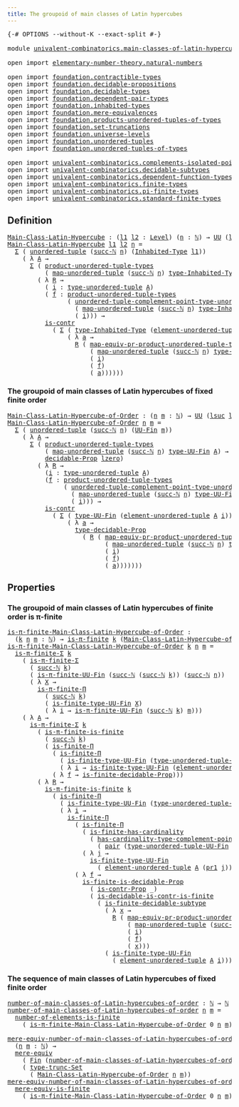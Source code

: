 ```yaml
---
title: The groupoid of main classes of Latin hypercubes
---
```


<pre class="Agda"><a id="74" class="Symbol">{-#</a> <a id="78" class="Keyword">OPTIONS</a> <a id="86" class="Pragma">--without-K</a> <a id="98" class="Pragma">--exact-split</a> <a id="112" class="Symbol">#-}</a>

<a id="117" class="Keyword">module</a> <a id="124" href="univalent-combinatorics.main-classes-of-latin-hypercubes.html" class="Module">univalent-combinatorics.main-classes-of-latin-hypercubes</a> <a id="181" class="Keyword">where</a>

<a id="188" class="Keyword">open</a> <a id="193" class="Keyword">import</a> <a id="200" href="elementary-number-theory.natural-numbers.html" class="Module">elementary-number-theory.natural-numbers</a>

<a id="242" class="Keyword">open</a> <a id="247" class="Keyword">import</a> <a id="254" href="foundation.contractible-types.html" class="Module">foundation.contractible-types</a>
<a id="284" class="Keyword">open</a> <a id="289" class="Keyword">import</a> <a id="296" href="foundation.decidable-propositions.html" class="Module">foundation.decidable-propositions</a>
<a id="330" class="Keyword">open</a> <a id="335" class="Keyword">import</a> <a id="342" href="foundation.decidable-types.html" class="Module">foundation.decidable-types</a>
<a id="369" class="Keyword">open</a> <a id="374" class="Keyword">import</a> <a id="381" href="foundation.dependent-pair-types.html" class="Module">foundation.dependent-pair-types</a>
<a id="413" class="Keyword">open</a> <a id="418" class="Keyword">import</a> <a id="425" href="foundation.inhabited-types.html" class="Module">foundation.inhabited-types</a>
<a id="452" class="Keyword">open</a> <a id="457" class="Keyword">import</a> <a id="464" href="foundation.mere-equivalences.html" class="Module">foundation.mere-equivalences</a>
<a id="493" class="Keyword">open</a> <a id="498" class="Keyword">import</a> <a id="505" href="foundation.products-unordered-tuples-of-types.html" class="Module">foundation.products-unordered-tuples-of-types</a>
<a id="551" class="Keyword">open</a> <a id="556" class="Keyword">import</a> <a id="563" href="foundation.set-truncations.html" class="Module">foundation.set-truncations</a>
<a id="590" class="Keyword">open</a> <a id="595" class="Keyword">import</a> <a id="602" href="foundation.universe-levels.html" class="Module">foundation.universe-levels</a>
<a id="629" class="Keyword">open</a> <a id="634" class="Keyword">import</a> <a id="641" href="foundation.unordered-tuples.html" class="Module">foundation.unordered-tuples</a>
<a id="669" class="Keyword">open</a> <a id="674" class="Keyword">import</a> <a id="681" href="foundation.unordered-tuples-of-types.html" class="Module">foundation.unordered-tuples-of-types</a>

<a id="719" class="Keyword">open</a> <a id="724" class="Keyword">import</a> <a id="731" href="univalent-combinatorics.complements-isolated-points.html" class="Module">univalent-combinatorics.complements-isolated-points</a>
<a id="783" class="Keyword">open</a> <a id="788" class="Keyword">import</a> <a id="795" href="univalent-combinatorics.decidable-subtypes.html" class="Module">univalent-combinatorics.decidable-subtypes</a>
<a id="838" class="Keyword">open</a> <a id="843" class="Keyword">import</a> <a id="850" href="univalent-combinatorics.dependent-function-types.html" class="Module">univalent-combinatorics.dependent-function-types</a>
<a id="899" class="Keyword">open</a> <a id="904" class="Keyword">import</a> <a id="911" href="univalent-combinatorics.finite-types.html" class="Module">univalent-combinatorics.finite-types</a>
<a id="948" class="Keyword">open</a> <a id="953" class="Keyword">import</a> <a id="960" href="univalent-combinatorics.pi-finite-types.html" class="Module">univalent-combinatorics.pi-finite-types</a>
<a id="1000" class="Keyword">open</a> <a id="1005" class="Keyword">import</a> <a id="1012" href="univalent-combinatorics.standard-finite-types.html" class="Module">univalent-combinatorics.standard-finite-types</a>
</pre>
## Definition

<pre class="Agda"><a id="Main-Class-Latin-Hypercube"></a><a id="1086" href="univalent-combinatorics.main-classes-of-latin-hypercubes.html#1086" class="Function">Main-Class-Latin-Hypercube</a> <a id="1113" class="Symbol">:</a> <a id="1115" class="Symbol">(</a><a id="1116" href="univalent-combinatorics.main-classes-of-latin-hypercubes.html#1116" class="Bound">l1</a> <a id="1119" href="univalent-combinatorics.main-classes-of-latin-hypercubes.html#1119" class="Bound">l2</a> <a id="1122" class="Symbol">:</a> <a id="1124" href="Agda.Primitive.html#597" class="Postulate">Level</a><a id="1129" class="Symbol">)</a> <a id="1131" class="Symbol">(</a><a id="1132" href="univalent-combinatorics.main-classes-of-latin-hypercubes.html#1132" class="Bound">n</a> <a id="1134" class="Symbol">:</a> <a id="1136" href="elementary-number-theory.natural-numbers.html#1444" class="Datatype">ℕ</a><a id="1137" class="Symbol">)</a> <a id="1139" class="Symbol">→</a> <a id="1141" href="foundation-core.universe-levels.html#222" class="Primitive">UU</a> <a id="1144" class="Symbol">(</a><a id="1145" href="Agda.Primitive.html#780" class="Primitive">lsuc</a> <a id="1150" href="univalent-combinatorics.main-classes-of-latin-hypercubes.html#1116" class="Bound">l1</a> <a id="1153" href="Agda.Primitive.html#810" class="Primitive Operator">⊔</a> <a id="1155" href="Agda.Primitive.html#780" class="Primitive">lsuc</a> <a id="1160" href="univalent-combinatorics.main-classes-of-latin-hypercubes.html#1119" class="Bound">l2</a><a id="1162" class="Symbol">)</a>
<a id="1164" href="univalent-combinatorics.main-classes-of-latin-hypercubes.html#1086" class="Function">Main-Class-Latin-Hypercube</a> <a id="1191" href="univalent-combinatorics.main-classes-of-latin-hypercubes.html#1191" class="Bound">l1</a> <a id="1194" href="univalent-combinatorics.main-classes-of-latin-hypercubes.html#1194" class="Bound">l2</a> <a id="1197" href="univalent-combinatorics.main-classes-of-latin-hypercubes.html#1197" class="Bound">n</a> <a id="1199" class="Symbol">=</a>
  <a id="1203" href="foundation-core.dependent-pair-types.html#502" class="Record">Σ</a> <a id="1205" class="Symbol">(</a> <a id="1207" href="foundation.unordered-tuples.html#1180" class="Function">unordered-tuple</a> <a id="1223" class="Symbol">(</a><a id="1224" href="elementary-number-theory.natural-numbers.html#1478" class="InductiveConstructor">succ-ℕ</a> <a id="1231" href="univalent-combinatorics.main-classes-of-latin-hypercubes.html#1197" class="Bound">n</a><a id="1232" class="Symbol">)</a> <a id="1234" class="Symbol">(</a><a id="1235" href="foundation.inhabited-types.html#379" class="Function">Inhabited-Type</a> <a id="1250" href="univalent-combinatorics.main-classes-of-latin-hypercubes.html#1191" class="Bound">l1</a><a id="1252" class="Symbol">))</a>
    <a id="1259" class="Symbol">(</a> <a id="1261" class="Symbol">λ</a> <a id="1263" href="univalent-combinatorics.main-classes-of-latin-hypercubes.html#1263" class="Bound">A</a> <a id="1265" class="Symbol">→</a>
      <a id="1273" href="foundation-core.dependent-pair-types.html#502" class="Record">Σ</a> <a id="1275" class="Symbol">(</a> <a id="1277" href="foundation.products-unordered-tuples-of-types.html#1258" class="Function">product-unordered-tuple-types</a>
          <a id="1317" class="Symbol">(</a> <a id="1319" href="foundation.unordered-tuples.html#5708" class="Function">map-unordered-tuple</a> <a id="1339" class="Symbol">(</a><a id="1340" href="elementary-number-theory.natural-numbers.html#1478" class="InductiveConstructor">succ-ℕ</a> <a id="1347" href="univalent-combinatorics.main-classes-of-latin-hypercubes.html#1197" class="Bound">n</a><a id="1348" class="Symbol">)</a> <a id="1350" href="foundation.inhabited-types.html#524" class="Function">type-Inhabited-Type</a> <a id="1370" href="univalent-combinatorics.main-classes-of-latin-hypercubes.html#1263" class="Bound">A</a><a id="1371" class="Symbol">)</a> <a id="1373" class="Symbol">→</a> <a id="1375" href="foundation-core.universe-levels.html#222" class="Primitive">UU</a> <a id="1378" href="univalent-combinatorics.main-classes-of-latin-hypercubes.html#1194" class="Bound">l2</a><a id="1380" class="Symbol">)</a>
        <a id="1390" class="Symbol">(</a> <a id="1392" class="Symbol">λ</a> <a id="1394" href="univalent-combinatorics.main-classes-of-latin-hypercubes.html#1394" class="Bound">R</a> <a id="1396" class="Symbol">→</a>
          <a id="1408" class="Symbol">(</a> <a id="1410" href="univalent-combinatorics.main-classes-of-latin-hypercubes.html#1410" class="Bound">i</a> <a id="1412" class="Symbol">:</a> <a id="1414" href="foundation.unordered-tuples.html#1474" class="Function">type-unordered-tuple</a> <a id="1435" href="univalent-combinatorics.main-classes-of-latin-hypercubes.html#1263" class="Bound">A</a><a id="1436" class="Symbol">)</a>
          <a id="1448" class="Symbol">(</a> <a id="1450" href="univalent-combinatorics.main-classes-of-latin-hypercubes.html#1450" class="Bound">f</a> <a id="1452" class="Symbol">:</a> <a id="1454" href="foundation.products-unordered-tuples-of-types.html#1258" class="Function">product-unordered-tuple-types</a>
                <a id="1500" class="Symbol">(</a> <a id="1502" href="foundation.unordered-tuples.html#2981" class="Function">unordered-tuple-complement-point-type-unordered-tuple</a>
                  <a id="1574" class="Symbol">(</a> <a id="1576" href="foundation.unordered-tuples.html#5708" class="Function">map-unordered-tuple</a> <a id="1596" class="Symbol">(</a><a id="1597" href="elementary-number-theory.natural-numbers.html#1478" class="InductiveConstructor">succ-ℕ</a> <a id="1604" href="univalent-combinatorics.main-classes-of-latin-hypercubes.html#1197" class="Bound">n</a><a id="1605" class="Symbol">)</a> <a id="1607" href="foundation.inhabited-types.html#524" class="Function">type-Inhabited-Type</a> <a id="1627" href="univalent-combinatorics.main-classes-of-latin-hypercubes.html#1263" class="Bound">A</a><a id="1628" class="Symbol">)</a>
                  <a id="1648" class="Symbol">(</a> <a id="1650" href="univalent-combinatorics.main-classes-of-latin-hypercubes.html#1410" class="Bound">i</a><a id="1651" class="Symbol">)))</a> <a id="1655" class="Symbol">→</a>
          <a id="1667" href="foundation-core.contractible-types.html#925" class="Function">is-contr</a>
            <a id="1688" class="Symbol">(</a> <a id="1690" href="foundation-core.dependent-pair-types.html#502" class="Record">Σ</a> <a id="1692" class="Symbol">(</a> <a id="1694" href="foundation.inhabited-types.html#524" class="Function">type-Inhabited-Type</a> <a id="1714" class="Symbol">(</a><a id="1715" href="foundation.unordered-tuples.html#2150" class="Function">element-unordered-tuple</a> <a id="1739" href="univalent-combinatorics.main-classes-of-latin-hypercubes.html#1263" class="Bound">A</a> <a id="1741" href="univalent-combinatorics.main-classes-of-latin-hypercubes.html#1410" class="Bound">i</a><a id="1742" class="Symbol">))</a>
                <a id="1761" class="Symbol">(</a> <a id="1763" class="Symbol">λ</a> <a id="1765" href="univalent-combinatorics.main-classes-of-latin-hypercubes.html#1765" class="Bound">a</a> <a id="1767" class="Symbol">→</a>
                  <a id="1787" href="univalent-combinatorics.main-classes-of-latin-hypercubes.html#1394" class="Bound">R</a> <a id="1789" class="Symbol">(</a> <a id="1791" href="foundation.products-unordered-tuples-of-types.html#2420" class="Function">map-equiv-pr-product-unordered-tuple-types</a>
                      <a id="1856" class="Symbol">(</a> <a id="1858" href="foundation.unordered-tuples.html#5708" class="Function">map-unordered-tuple</a> <a id="1878" class="Symbol">(</a><a id="1879" href="elementary-number-theory.natural-numbers.html#1478" class="InductiveConstructor">succ-ℕ</a> <a id="1886" href="univalent-combinatorics.main-classes-of-latin-hypercubes.html#1197" class="Bound">n</a><a id="1887" class="Symbol">)</a> <a id="1889" href="foundation.inhabited-types.html#524" class="Function">type-Inhabited-Type</a> <a id="1909" href="univalent-combinatorics.main-classes-of-latin-hypercubes.html#1263" class="Bound">A</a><a id="1910" class="Symbol">)</a>
                      <a id="1934" class="Symbol">(</a> <a id="1936" href="univalent-combinatorics.main-classes-of-latin-hypercubes.html#1410" class="Bound">i</a><a id="1937" class="Symbol">)</a>
                      <a id="1961" class="Symbol">(</a> <a id="1963" href="univalent-combinatorics.main-classes-of-latin-hypercubes.html#1450" class="Bound">f</a><a id="1964" class="Symbol">)</a>
                      <a id="1988" class="Symbol">(</a> <a id="1990" href="univalent-combinatorics.main-classes-of-latin-hypercubes.html#1765" class="Bound">a</a><a id="1991" class="Symbol">))))))</a>
</pre>
### The groupoid of main classes of Latin hypercubes of fixed finite order

<pre class="Agda"><a id="Main-Class-Latin-Hypercube-of-Order"></a><a id="2087" href="univalent-combinatorics.main-classes-of-latin-hypercubes.html#2087" class="Function">Main-Class-Latin-Hypercube-of-Order</a> <a id="2123" class="Symbol">:</a> <a id="2125" class="Symbol">(</a><a id="2126" href="univalent-combinatorics.main-classes-of-latin-hypercubes.html#2126" class="Bound">n</a> <a id="2128" href="univalent-combinatorics.main-classes-of-latin-hypercubes.html#2128" class="Bound">m</a> <a id="2130" class="Symbol">:</a> <a id="2132" href="elementary-number-theory.natural-numbers.html#1444" class="Datatype">ℕ</a><a id="2133" class="Symbol">)</a> <a id="2135" class="Symbol">→</a> <a id="2137" href="foundation-core.universe-levels.html#222" class="Primitive">UU</a> <a id="2140" class="Symbol">(</a><a id="2141" href="Agda.Primitive.html#780" class="Primitive">lsuc</a> <a id="2146" href="Agda.Primitive.html#764" class="Primitive">lzero</a><a id="2151" class="Symbol">)</a>
<a id="2153" href="univalent-combinatorics.main-classes-of-latin-hypercubes.html#2087" class="Function">Main-Class-Latin-Hypercube-of-Order</a> <a id="2189" href="univalent-combinatorics.main-classes-of-latin-hypercubes.html#2189" class="Bound">n</a> <a id="2191" href="univalent-combinatorics.main-classes-of-latin-hypercubes.html#2191" class="Bound">m</a> <a id="2193" class="Symbol">=</a>
  <a id="2197" href="foundation-core.dependent-pair-types.html#502" class="Record">Σ</a> <a id="2199" class="Symbol">(</a> <a id="2201" href="foundation.unordered-tuples.html#1180" class="Function">unordered-tuple</a> <a id="2217" class="Symbol">(</a><a id="2218" href="elementary-number-theory.natural-numbers.html#1478" class="InductiveConstructor">succ-ℕ</a> <a id="2225" href="univalent-combinatorics.main-classes-of-latin-hypercubes.html#2189" class="Bound">n</a><a id="2226" class="Symbol">)</a> <a id="2228" class="Symbol">(</a><a id="2229" href="univalent-combinatorics.finite-types.html#5430" class="Function">UU-Fin</a> <a id="2236" href="univalent-combinatorics.main-classes-of-latin-hypercubes.html#2191" class="Bound">m</a><a id="2237" class="Symbol">))</a>
    <a id="2244" class="Symbol">(</a> <a id="2246" class="Symbol">λ</a> <a id="2248" href="univalent-combinatorics.main-classes-of-latin-hypercubes.html#2248" class="Bound">A</a> <a id="2250" class="Symbol">→</a>
      <a id="2258" href="foundation-core.dependent-pair-types.html#502" class="Record">Σ</a> <a id="2260" class="Symbol">(</a> <a id="2262" href="foundation.products-unordered-tuples-of-types.html#1258" class="Function">product-unordered-tuple-types</a>
          <a id="2302" class="Symbol">(</a> <a id="2304" href="foundation.unordered-tuples.html#5708" class="Function">map-unordered-tuple</a> <a id="2324" class="Symbol">(</a><a id="2325" href="elementary-number-theory.natural-numbers.html#1478" class="InductiveConstructor">succ-ℕ</a> <a id="2332" href="univalent-combinatorics.main-classes-of-latin-hypercubes.html#2189" class="Bound">n</a><a id="2333" class="Symbol">)</a> <a id="2335" href="univalent-combinatorics.finite-types.html#5492" class="Function">type-UU-Fin</a> <a id="2347" href="univalent-combinatorics.main-classes-of-latin-hypercubes.html#2248" class="Bound">A</a><a id="2348" class="Symbol">)</a> <a id="2350" class="Symbol">→</a>
          <a id="2362" href="foundation.decidable-propositions.html#1883" class="Function">decidable-Prop</a> <a id="2377" href="Agda.Primitive.html#764" class="Primitive">lzero</a><a id="2382" class="Symbol">)</a>
        <a id="2392" class="Symbol">(</a> <a id="2394" class="Symbol">λ</a> <a id="2396" href="univalent-combinatorics.main-classes-of-latin-hypercubes.html#2396" class="Bound">R</a> <a id="2398" class="Symbol">→</a>
          <a id="2410" class="Symbol">(</a><a id="2411" href="univalent-combinatorics.main-classes-of-latin-hypercubes.html#2411" class="Bound">i</a> <a id="2413" class="Symbol">:</a> <a id="2415" href="foundation.unordered-tuples.html#1474" class="Function">type-unordered-tuple</a> <a id="2436" href="univalent-combinatorics.main-classes-of-latin-hypercubes.html#2248" class="Bound">A</a><a id="2437" class="Symbol">)</a>
          <a id="2449" class="Symbol">(</a><a id="2450" href="univalent-combinatorics.main-classes-of-latin-hypercubes.html#2450" class="Bound">f</a> <a id="2452" class="Symbol">:</a> <a id="2454" href="foundation.products-unordered-tuples-of-types.html#1258" class="Function">product-unordered-tuple-types</a>
               <a id="2499" class="Symbol">(</a> <a id="2501" href="foundation.unordered-tuples.html#2981" class="Function">unordered-tuple-complement-point-type-unordered-tuple</a>
                 <a id="2572" class="Symbol">(</a> <a id="2574" href="foundation.unordered-tuples.html#5708" class="Function">map-unordered-tuple</a> <a id="2594" class="Symbol">(</a><a id="2595" href="elementary-number-theory.natural-numbers.html#1478" class="InductiveConstructor">succ-ℕ</a> <a id="2602" href="univalent-combinatorics.main-classes-of-latin-hypercubes.html#2189" class="Bound">n</a><a id="2603" class="Symbol">)</a> <a id="2605" href="univalent-combinatorics.finite-types.html#5492" class="Function">type-UU-Fin</a> <a id="2617" href="univalent-combinatorics.main-classes-of-latin-hypercubes.html#2248" class="Bound">A</a><a id="2618" class="Symbol">)</a>
                 <a id="2637" class="Symbol">(</a> <a id="2639" href="univalent-combinatorics.main-classes-of-latin-hypercubes.html#2411" class="Bound">i</a><a id="2640" class="Symbol">)))</a> <a id="2644" class="Symbol">→</a>
          <a id="2656" href="foundation-core.contractible-types.html#925" class="Function">is-contr</a>
            <a id="2677" class="Symbol">(</a> <a id="2679" href="foundation-core.dependent-pair-types.html#502" class="Record">Σ</a> <a id="2681" class="Symbol">(</a> <a id="2683" href="univalent-combinatorics.finite-types.html#5492" class="Function">type-UU-Fin</a> <a id="2695" class="Symbol">(</a><a id="2696" href="foundation.unordered-tuples.html#2150" class="Function">element-unordered-tuple</a> <a id="2720" href="univalent-combinatorics.main-classes-of-latin-hypercubes.html#2248" class="Bound">A</a> <a id="2722" href="univalent-combinatorics.main-classes-of-latin-hypercubes.html#2411" class="Bound">i</a><a id="2723" class="Symbol">))</a>
                <a id="2742" class="Symbol">(</a> <a id="2744" class="Symbol">λ</a> <a id="2746" href="univalent-combinatorics.main-classes-of-latin-hypercubes.html#2746" class="Bound">a</a> <a id="2748" class="Symbol">→</a>
                  <a id="2768" href="foundation.decidable-propositions.html#2141" class="Function">type-decidable-Prop</a>
                    <a id="2808" class="Symbol">(</a> <a id="2810" href="univalent-combinatorics.main-classes-of-latin-hypercubes.html#2396" class="Bound">R</a> <a id="2812" class="Symbol">(</a> <a id="2814" href="foundation.products-unordered-tuples-of-types.html#2420" class="Function">map-equiv-pr-product-unordered-tuple-types</a>
                          <a id="2883" class="Symbol">(</a> <a id="2885" href="foundation.unordered-tuples.html#5708" class="Function">map-unordered-tuple</a> <a id="2905" class="Symbol">(</a><a id="2906" href="elementary-number-theory.natural-numbers.html#1478" class="InductiveConstructor">succ-ℕ</a> <a id="2913" href="univalent-combinatorics.main-classes-of-latin-hypercubes.html#2189" class="Bound">n</a><a id="2914" class="Symbol">)</a> <a id="2916" href="univalent-combinatorics.finite-types.html#5492" class="Function">type-UU-Fin</a> <a id="2928" href="univalent-combinatorics.main-classes-of-latin-hypercubes.html#2248" class="Bound">A</a><a id="2929" class="Symbol">)</a>
                          <a id="2957" class="Symbol">(</a> <a id="2959" href="univalent-combinatorics.main-classes-of-latin-hypercubes.html#2411" class="Bound">i</a><a id="2960" class="Symbol">)</a>
                          <a id="2988" class="Symbol">(</a> <a id="2990" href="univalent-combinatorics.main-classes-of-latin-hypercubes.html#2450" class="Bound">f</a><a id="2991" class="Symbol">)</a>
                          <a id="3019" class="Symbol">(</a> <a id="3021" href="univalent-combinatorics.main-classes-of-latin-hypercubes.html#2746" class="Bound">a</a><a id="3022" class="Symbol">)))))))</a>
</pre>
## Properties

### The groupoid of main classes of Latin hypercubes of finite order is π-finite

<pre class="Agda"><a id="is-π-finite-Main-Class-Latin-Hypercube-of-Order"></a><a id="3140" href="univalent-combinatorics.main-classes-of-latin-hypercubes.html#3140" class="Function">is-π-finite-Main-Class-Latin-Hypercube-of-Order</a> <a id="3188" class="Symbol">:</a>
  <a id="3192" class="Symbol">(</a><a id="3193" href="univalent-combinatorics.main-classes-of-latin-hypercubes.html#3193" class="Bound">k</a> <a id="3195" href="univalent-combinatorics.main-classes-of-latin-hypercubes.html#3195" class="Bound">n</a> <a id="3197" href="univalent-combinatorics.main-classes-of-latin-hypercubes.html#3197" class="Bound">m</a> <a id="3199" class="Symbol">:</a> <a id="3201" href="elementary-number-theory.natural-numbers.html#1444" class="Datatype">ℕ</a><a id="3202" class="Symbol">)</a> <a id="3204" class="Symbol">→</a> <a id="3206" href="univalent-combinatorics.pi-finite-types.html#8676" class="Function">is-π-finite</a> <a id="3218" href="univalent-combinatorics.main-classes-of-latin-hypercubes.html#3193" class="Bound">k</a> <a id="3220" class="Symbol">(</a><a id="3221" href="univalent-combinatorics.main-classes-of-latin-hypercubes.html#2087" class="Function">Main-Class-Latin-Hypercube-of-Order</a> <a id="3257" href="univalent-combinatorics.main-classes-of-latin-hypercubes.html#3195" class="Bound">n</a> <a id="3259" href="univalent-combinatorics.main-classes-of-latin-hypercubes.html#3197" class="Bound">m</a><a id="3260" class="Symbol">)</a>
<a id="3262" href="univalent-combinatorics.main-classes-of-latin-hypercubes.html#3140" class="Function">is-π-finite-Main-Class-Latin-Hypercube-of-Order</a> <a id="3310" href="univalent-combinatorics.main-classes-of-latin-hypercubes.html#3310" class="Bound">k</a> <a id="3312" href="univalent-combinatorics.main-classes-of-latin-hypercubes.html#3312" class="Bound">n</a> <a id="3314" href="univalent-combinatorics.main-classes-of-latin-hypercubes.html#3314" class="Bound">m</a> <a id="3316" class="Symbol">=</a>
  <a id="3320" href="univalent-combinatorics.pi-finite-types.html#34744" class="Function">is-π-finite-Σ</a> <a id="3334" href="univalent-combinatorics.main-classes-of-latin-hypercubes.html#3310" class="Bound">k</a>
    <a id="3340" class="Symbol">(</a> <a id="3342" href="univalent-combinatorics.pi-finite-types.html#34744" class="Function">is-π-finite-Σ</a>
      <a id="3362" class="Symbol">(</a> <a id="3364" href="elementary-number-theory.natural-numbers.html#1478" class="InductiveConstructor">succ-ℕ</a> <a id="3371" href="univalent-combinatorics.main-classes-of-latin-hypercubes.html#3310" class="Bound">k</a><a id="3372" class="Symbol">)</a>
      <a id="3380" class="Symbol">(</a> <a id="3382" href="univalent-combinatorics.pi-finite-types.html#15252" class="Function">is-π-finite-UU-Fin</a> <a id="3401" class="Symbol">(</a><a id="3402" href="elementary-number-theory.natural-numbers.html#1478" class="InductiveConstructor">succ-ℕ</a> <a id="3409" class="Symbol">(</a><a id="3410" href="elementary-number-theory.natural-numbers.html#1478" class="InductiveConstructor">succ-ℕ</a> <a id="3417" href="univalent-combinatorics.main-classes-of-latin-hypercubes.html#3310" class="Bound">k</a><a id="3418" class="Symbol">))</a> <a id="3421" class="Symbol">(</a><a id="3422" href="elementary-number-theory.natural-numbers.html#1478" class="InductiveConstructor">succ-ℕ</a> <a id="3429" href="univalent-combinatorics.main-classes-of-latin-hypercubes.html#3312" class="Bound">n</a><a id="3430" class="Symbol">))</a>
      <a id="3439" class="Symbol">(</a> <a id="3441" class="Symbol">λ</a> <a id="3443" href="univalent-combinatorics.main-classes-of-latin-hypercubes.html#3443" class="Bound">X</a> <a id="3445" class="Symbol">→</a>
        <a id="3455" href="univalent-combinatorics.pi-finite-types.html#20313" class="Function">is-π-finite-Π</a>
          <a id="3479" class="Symbol">(</a> <a id="3481" href="elementary-number-theory.natural-numbers.html#1478" class="InductiveConstructor">succ-ℕ</a> <a id="3488" href="univalent-combinatorics.main-classes-of-latin-hypercubes.html#3310" class="Bound">k</a><a id="3489" class="Symbol">)</a>
          <a id="3501" class="Symbol">(</a> <a id="3503" href="univalent-combinatorics.finite-types.html#11134" class="Function">is-finite-type-UU-Fin</a> <a id="3525" href="univalent-combinatorics.main-classes-of-latin-hypercubes.html#3443" class="Bound">X</a><a id="3526" class="Symbol">)</a>
          <a id="3538" class="Symbol">(</a> <a id="3540" class="Symbol">λ</a> <a id="3542" href="univalent-combinatorics.main-classes-of-latin-hypercubes.html#3542" class="Bound">i</a> <a id="3544" class="Symbol">→</a> <a id="3546" href="univalent-combinatorics.pi-finite-types.html#15252" class="Function">is-π-finite-UU-Fin</a> <a id="3565" class="Symbol">(</a><a id="3566" href="elementary-number-theory.natural-numbers.html#1478" class="InductiveConstructor">succ-ℕ</a> <a id="3573" href="univalent-combinatorics.main-classes-of-latin-hypercubes.html#3310" class="Bound">k</a><a id="3574" class="Symbol">)</a> <a id="3576" href="univalent-combinatorics.main-classes-of-latin-hypercubes.html#3314" class="Bound">m</a><a id="3577" class="Symbol">)))</a>
    <a id="3585" class="Symbol">(</a> <a id="3587" class="Symbol">λ</a> <a id="3589" href="univalent-combinatorics.main-classes-of-latin-hypercubes.html#3589" class="Bound">A</a> <a id="3591" class="Symbol">→</a>
      <a id="3599" href="univalent-combinatorics.pi-finite-types.html#34744" class="Function">is-π-finite-Σ</a> <a id="3613" href="univalent-combinatorics.main-classes-of-latin-hypercubes.html#3310" class="Bound">k</a>
        <a id="3623" class="Symbol">(</a> <a id="3625" href="univalent-combinatorics.pi-finite-types.html#14675" class="Function">is-π-finite-is-finite</a>
          <a id="3657" class="Symbol">(</a> <a id="3659" href="elementary-number-theory.natural-numbers.html#1478" class="InductiveConstructor">succ-ℕ</a> <a id="3666" href="univalent-combinatorics.main-classes-of-latin-hypercubes.html#3310" class="Bound">k</a><a id="3667" class="Symbol">)</a>
          <a id="3679" class="Symbol">(</a> <a id="3681" href="univalent-combinatorics.dependent-function-types.html#2665" class="Function">is-finite-Π</a>
            <a id="3705" class="Symbol">(</a> <a id="3707" href="univalent-combinatorics.dependent-function-types.html#2665" class="Function">is-finite-Π</a>
              <a id="3733" class="Symbol">(</a> <a id="3735" href="univalent-combinatorics.finite-types.html#11134" class="Function">is-finite-type-UU-Fin</a> <a id="3757" class="Symbol">(</a><a id="3758" href="foundation.unordered-tuples.html#1394" class="Function">type-unordered-tuple-UU-Fin</a> <a id="3786" href="univalent-combinatorics.main-classes-of-latin-hypercubes.html#3589" class="Bound">A</a><a id="3787" class="Symbol">))</a>
              <a id="3804" class="Symbol">(</a> <a id="3806" class="Symbol">λ</a> <a id="3808" href="univalent-combinatorics.main-classes-of-latin-hypercubes.html#3808" class="Bound">i</a> <a id="3810" class="Symbol">→</a> <a id="3812" href="univalent-combinatorics.finite-types.html#11134" class="Function">is-finite-type-UU-Fin</a> <a id="3834" class="Symbol">(</a><a id="3835" href="foundation.unordered-tuples.html#2150" class="Function">element-unordered-tuple</a> <a id="3859" href="univalent-combinatorics.main-classes-of-latin-hypercubes.html#3589" class="Bound">A</a> <a id="3861" href="univalent-combinatorics.main-classes-of-latin-hypercubes.html#3808" class="Bound">i</a><a id="3862" class="Symbol">)))</a>
            <a id="3878" class="Symbol">(</a> <a id="3880" class="Symbol">λ</a> <a id="3882" href="univalent-combinatorics.main-classes-of-latin-hypercubes.html#3882" class="Bound">f</a> <a id="3884" class="Symbol">→</a> <a id="3886" href="univalent-combinatorics.finite-types.html#10295" class="Function">is-finite-decidable-Prop</a><a id="3910" class="Symbol">)))</a>
        <a id="3922" class="Symbol">(</a> <a id="3924" class="Symbol">λ</a> <a id="3926" href="univalent-combinatorics.main-classes-of-latin-hypercubes.html#3926" class="Bound">R</a> <a id="3928" class="Symbol">→</a>
          <a id="3940" href="univalent-combinatorics.pi-finite-types.html#14675" class="Function">is-π-finite-is-finite</a> <a id="3962" href="univalent-combinatorics.main-classes-of-latin-hypercubes.html#3310" class="Bound">k</a>
            <a id="3976" class="Symbol">(</a> <a id="3978" href="univalent-combinatorics.dependent-function-types.html#2665" class="Function">is-finite-Π</a>
              <a id="4004" class="Symbol">(</a> <a id="4006" href="univalent-combinatorics.finite-types.html#11134" class="Function">is-finite-type-UU-Fin</a> <a id="4028" class="Symbol">(</a><a id="4029" href="foundation.unordered-tuples.html#1394" class="Function">type-unordered-tuple-UU-Fin</a> <a id="4057" href="univalent-combinatorics.main-classes-of-latin-hypercubes.html#3589" class="Bound">A</a><a id="4058" class="Symbol">))</a>
              <a id="4075" class="Symbol">(</a> <a id="4077" class="Symbol">λ</a> <a id="4079" href="univalent-combinatorics.main-classes-of-latin-hypercubes.html#4079" class="Bound">i</a> <a id="4081" class="Symbol">→</a>
                <a id="4099" href="univalent-combinatorics.dependent-function-types.html#2665" class="Function">is-finite-Π</a>
                  <a id="4129" class="Symbol">(</a> <a id="4131" href="univalent-combinatorics.dependent-function-types.html#2665" class="Function">is-finite-Π</a>
                    <a id="4163" class="Symbol">(</a> <a id="4165" href="univalent-combinatorics.finite-types.html#12690" class="Function">is-finite-has-cardinality</a>
                      <a id="4213" class="Symbol">(</a> <a id="4215" href="univalent-combinatorics.complements-isolated-points.html#4452" class="Function">has-cardinality-type-complement-point-UU-Fin</a>
                        <a id="4284" class="Symbol">(</a> <a id="4286" href="foundation-core.dependent-pair-types.html#575" class="InductiveConstructor">pair</a> <a id="4291" class="Symbol">(</a><a id="4292" href="foundation.unordered-tuples.html#1394" class="Function">type-unordered-tuple-UU-Fin</a> <a id="4320" href="univalent-combinatorics.main-classes-of-latin-hypercubes.html#3589" class="Bound">A</a><a id="4321" class="Symbol">)</a> <a id="4323" href="univalent-combinatorics.main-classes-of-latin-hypercubes.html#4079" class="Bound">i</a><a id="4324" class="Symbol">)))</a>
                    <a id="4348" class="Symbol">(</a> <a id="4350" class="Symbol">λ</a> <a id="4352" href="univalent-combinatorics.main-classes-of-latin-hypercubes.html#4352" class="Bound">j</a> <a id="4354" class="Symbol">→</a>
                      <a id="4378" href="univalent-combinatorics.finite-types.html#11134" class="Function">is-finite-type-UU-Fin</a>
                        <a id="4424" class="Symbol">(</a> <a id="4426" href="foundation.unordered-tuples.html#2150" class="Function">element-unordered-tuple</a> <a id="4450" href="univalent-combinatorics.main-classes-of-latin-hypercubes.html#3589" class="Bound">A</a> <a id="4452" class="Symbol">(</a><a id="4453" href="foundation-core.dependent-pair-types.html#592" class="Field">pr1</a> <a id="4457" href="univalent-combinatorics.main-classes-of-latin-hypercubes.html#4352" class="Bound">j</a><a id="4458" class="Symbol">))))</a>
                  <a id="4481" class="Symbol">(</a> <a id="4483" class="Symbol">λ</a> <a id="4485" href="univalent-combinatorics.main-classes-of-latin-hypercubes.html#4485" class="Bound">f</a> <a id="4487" class="Symbol">→</a>
                    <a id="4509" href="univalent-combinatorics.finite-types.html#9101" class="Function">is-finite-is-decidable-Prop</a>
                      <a id="4559" class="Symbol">(</a> <a id="4561" href="foundation.contractible-types.html#2659" class="Function">is-contr-Prop</a> <a id="4575" class="Symbol">_)</a>
                      <a id="4600" class="Symbol">(</a> <a id="4602" href="univalent-combinatorics.finite-types.html#16306" class="Function">is-decidable-is-contr-is-finite</a>
                        <a id="4658" class="Symbol">(</a> <a id="4660" href="univalent-combinatorics.decidable-subtypes.html#867" class="Function">is-finite-decidable-subtype</a>
                          <a id="4714" class="Symbol">(</a> <a id="4716" class="Symbol">λ</a> <a id="4718" href="univalent-combinatorics.main-classes-of-latin-hypercubes.html#4718" class="Bound">x</a> <a id="4720" class="Symbol">→</a>
                            <a id="4750" href="univalent-combinatorics.main-classes-of-latin-hypercubes.html#3926" class="Bound">R</a> <a id="4752" class="Symbol">(</a> <a id="4754" href="foundation.products-unordered-tuples-of-types.html#2420" class="Function">map-equiv-pr-product-unordered-tuple-types</a>
                                <a id="4829" class="Symbol">(</a> <a id="4831" href="foundation.unordered-tuples.html#5708" class="Function">map-unordered-tuple</a> <a id="4851" class="Symbol">(</a><a id="4852" href="elementary-number-theory.natural-numbers.html#1478" class="InductiveConstructor">succ-ℕ</a> <a id="4859" href="univalent-combinatorics.main-classes-of-latin-hypercubes.html#3312" class="Bound">n</a><a id="4860" class="Symbol">)</a> <a id="4862" href="univalent-combinatorics.finite-types.html#5492" class="Function">type-UU-Fin</a> <a id="4874" href="univalent-combinatorics.main-classes-of-latin-hypercubes.html#3589" class="Bound">A</a><a id="4875" class="Symbol">)</a>
                                <a id="4909" class="Symbol">(</a> <a id="4911" href="univalent-combinatorics.main-classes-of-latin-hypercubes.html#4079" class="Bound">i</a><a id="4912" class="Symbol">)</a>
                                <a id="4946" class="Symbol">(</a> <a id="4948" href="univalent-combinatorics.main-classes-of-latin-hypercubes.html#4485" class="Bound">f</a><a id="4949" class="Symbol">)</a>
                                <a id="4983" class="Symbol">(</a> <a id="4985" href="univalent-combinatorics.main-classes-of-latin-hypercubes.html#4718" class="Bound">x</a><a id="4986" class="Symbol">)))</a>
                          <a id="5016" class="Symbol">(</a> <a id="5018" href="univalent-combinatorics.finite-types.html#11134" class="Function">is-finite-type-UU-Fin</a>
                            <a id="5068" class="Symbol">(</a> <a id="5070" href="foundation.unordered-tuples.html#2150" class="Function">element-unordered-tuple</a> <a id="5094" href="univalent-combinatorics.main-classes-of-latin-hypercubes.html#3589" class="Bound">A</a> <a id="5096" href="univalent-combinatorics.main-classes-of-latin-hypercubes.html#4079" class="Bound">i</a><a id="5097" class="Symbol">)))))))))</a>
</pre>
### The sequence of main classes of Latin hypercubes of fixed finite order

<pre class="Agda"><a id="number-of-main-classes-of-Latin-hypercubes-of-order"></a><a id="5196" href="univalent-combinatorics.main-classes-of-latin-hypercubes.html#5196" class="Function">number-of-main-classes-of-Latin-hypercubes-of-order</a> <a id="5248" class="Symbol">:</a> <a id="5250" href="elementary-number-theory.natural-numbers.html#1444" class="Datatype">ℕ</a> <a id="5252" class="Symbol">→</a> <a id="5254" href="elementary-number-theory.natural-numbers.html#1444" class="Datatype">ℕ</a> <a id="5256" class="Symbol">→</a> <a id="5258" href="elementary-number-theory.natural-numbers.html#1444" class="Datatype">ℕ</a>
<a id="5260" href="univalent-combinatorics.main-classes-of-latin-hypercubes.html#5196" class="Function">number-of-main-classes-of-Latin-hypercubes-of-order</a> <a id="5312" href="univalent-combinatorics.main-classes-of-latin-hypercubes.html#5312" class="Bound">n</a> <a id="5314" href="univalent-combinatorics.main-classes-of-latin-hypercubes.html#5314" class="Bound">m</a> <a id="5316" class="Symbol">=</a>
  <a id="5320" href="univalent-combinatorics.finite-types.html#13313" class="Function">number-of-elements-is-finite</a>
    <a id="5353" class="Symbol">(</a> <a id="5355" href="univalent-combinatorics.main-classes-of-latin-hypercubes.html#3140" class="Function">is-π-finite-Main-Class-Latin-Hypercube-of-Order</a> <a id="5403" class="Number">0</a> <a id="5405" href="univalent-combinatorics.main-classes-of-latin-hypercubes.html#5312" class="Bound">n</a> <a id="5407" href="univalent-combinatorics.main-classes-of-latin-hypercubes.html#5314" class="Bound">m</a><a id="5408" class="Symbol">)</a>

<a id="mere-equiv-number-of-main-classes-of-Latin-hypercubes-of-order"></a><a id="5411" href="univalent-combinatorics.main-classes-of-latin-hypercubes.html#5411" class="Function">mere-equiv-number-of-main-classes-of-Latin-hypercubes-of-order</a> <a id="5474" class="Symbol">:</a>
  <a id="5478" class="Symbol">(</a><a id="5479" href="univalent-combinatorics.main-classes-of-latin-hypercubes.html#5479" class="Bound">n</a> <a id="5481" href="univalent-combinatorics.main-classes-of-latin-hypercubes.html#5481" class="Bound">m</a> <a id="5483" class="Symbol">:</a> <a id="5485" href="elementary-number-theory.natural-numbers.html#1444" class="Datatype">ℕ</a><a id="5486" class="Symbol">)</a> <a id="5488" class="Symbol">→</a>
  <a id="5492" href="foundation.mere-equivalences.html#1406" class="Function">mere-equiv</a>
    <a id="5507" class="Symbol">(</a> <a id="5509" href="univalent-combinatorics.standard-finite-types.html#2149" class="Function">Fin</a> <a id="5513" class="Symbol">(</a><a id="5514" href="univalent-combinatorics.main-classes-of-latin-hypercubes.html#5196" class="Function">number-of-main-classes-of-Latin-hypercubes-of-order</a> <a id="5566" href="univalent-combinatorics.main-classes-of-latin-hypercubes.html#5479" class="Bound">n</a> <a id="5568" href="univalent-combinatorics.main-classes-of-latin-hypercubes.html#5481" class="Bound">m</a><a id="5569" class="Symbol">))</a>
    <a id="5576" class="Symbol">(</a> <a id="5578" href="foundation.set-truncations.html#3386" class="Postulate">type-trunc-Set</a>
      <a id="5599" class="Symbol">(</a> <a id="5601" href="univalent-combinatorics.main-classes-of-latin-hypercubes.html#2087" class="Function">Main-Class-Latin-Hypercube-of-Order</a> <a id="5637" href="univalent-combinatorics.main-classes-of-latin-hypercubes.html#5479" class="Bound">n</a> <a id="5639" href="univalent-combinatorics.main-classes-of-latin-hypercubes.html#5481" class="Bound">m</a><a id="5640" class="Symbol">))</a>
<a id="5643" href="univalent-combinatorics.main-classes-of-latin-hypercubes.html#5411" class="Function">mere-equiv-number-of-main-classes-of-Latin-hypercubes-of-order</a> <a id="5706" href="univalent-combinatorics.main-classes-of-latin-hypercubes.html#5706" class="Bound">n</a> <a id="5708" href="univalent-combinatorics.main-classes-of-latin-hypercubes.html#5708" class="Bound">m</a> <a id="5710" class="Symbol">=</a>
  <a id="5714" href="univalent-combinatorics.finite-types.html#13490" class="Function">mere-equiv-is-finite</a>
    <a id="5739" class="Symbol">(</a> <a id="5741" href="univalent-combinatorics.main-classes-of-latin-hypercubes.html#3140" class="Function">is-π-finite-Main-Class-Latin-Hypercube-of-Order</a> <a id="5789" class="Number">0</a> <a id="5791" href="univalent-combinatorics.main-classes-of-latin-hypercubes.html#5706" class="Bound">n</a> <a id="5793" href="univalent-combinatorics.main-classes-of-latin-hypercubes.html#5708" class="Bound">m</a><a id="5794" class="Symbol">)</a>
</pre>